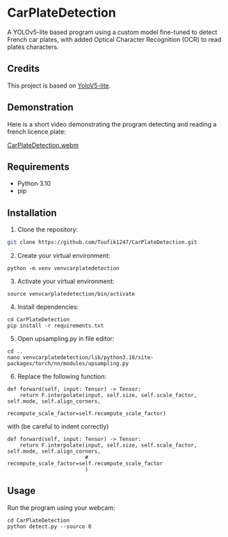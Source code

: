 # CarPlateDetection

A YOLOv5-lite based program using a custom model fine-tuned to detect French car plates, with added Optical Character Recognition (OCR) to read plates characters.

## Credits

This project is based on [YoloV5-lite](https://github.com/ppogg/YOLOv5-Lite).

## Demonstration

Here is a short video demonstrating the program detecting and reading a french licence plate:

[CarPlateDetection.webm](https://github.com/Toufik1247/CarPlateDetection/assets/127116915/d30dfaa2-0979-4f5b-b116-d337041f657d)

## Requirements

- Python 3.10
- pip

## Installation 

1. Clone the repository:

```bash
git clone https://github.com/Toufik1247/CarPlateDetection.git
```

2. Create your virtual environment:

```
python -m venv venvcarplatedetection
```

3. Activate your virtual environment:

```
source venvcarplatedetection/bin/activate
```


4. Install dependencies:

```
cd CarPlateDetection
pip install -r requirements.txt
```

5. Open upsampling.py in file editor:

```
cd ..
nano venvcarplatedetection/lib/python3.10/site-packages/torch/nn/modules/upsampling.py
```

6. Replace the following function:

```
def forward(self, input: Tensor) -> Tensor:
    return F.interpolate(input, self.size, self.scale_factor, self.mode, self.align_corners,
                         recompute_scale_factor=self.recompute_scale_factor)

```

with (be careful to indent correctly)

```
def forward(self, input: Tensor) -> Tensor:
    return F.interpolate(input, self.size, self.scale_factor, self.mode, self.align_corners,
                         # recompute_scale_factor=self.recompute_scale_factor
                         )
```

## Usage

Run the program using your webcam:

```
cd CarPlateDetection
python detect.py --source 0
```
